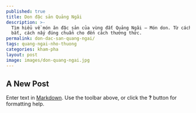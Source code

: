 ```yaml
---
published: true
title: Don đặc sản Quảng Ngãi
description: >-
  Tìm hiểu về món ăn đặc sản của vùng đất Quảng Ngãi – Món don. Từ cách đánh
  bắt, cách nấy đúng chuẩn cho đến cách thưởng thức.
permalink: don-dac-san-quang-ngai/
tags: quang-ngai-nho-thuong
categories: kham-pha
layout: post
image: images/don-quang-ngai.jpg
---
```

## A New Post

Enter text in [Markdown](http://daringfireball.net/projects/markdown/). Use the toolbar above, or click the **?** button for formatting help.

